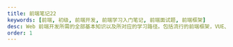 ```yaml
---
title: 前端笔记22
keywords: [前端, 初级, 前端开发, 前端学习入门笔记, 前端面试题, 前端框架]
desc: Web 前端开发所需的全部基本知识以及所对应的学习路径。包括流行的前端框架，VUE、React、jQuery、Angular，以及流行的前端UI框架。
order: 1
---
```

